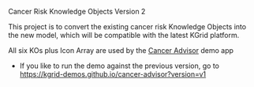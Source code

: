 Cancer Risk Knowledge Objects Version 2

This project is to convert the existing cancer risk Knowledge Objects into the new model, which will be compatible with the latest KGrid platform.

All six KOs plus Icon Array are used by the [Cancer Advisor](https://kgrid-demos.github.io/cancer-advisor) demo app


* If you like to run the demo against the previous version, go to https://kgrid-demos.github.io/cancer-advisor?version=v1
